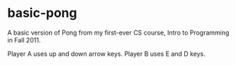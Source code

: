 basic-pong
==========

A basic version of Pong from my first-ever CS course, Intro to Programming in Fall 2011.

Player A uses up and down arrow keys.
Player B uses E and D keys.